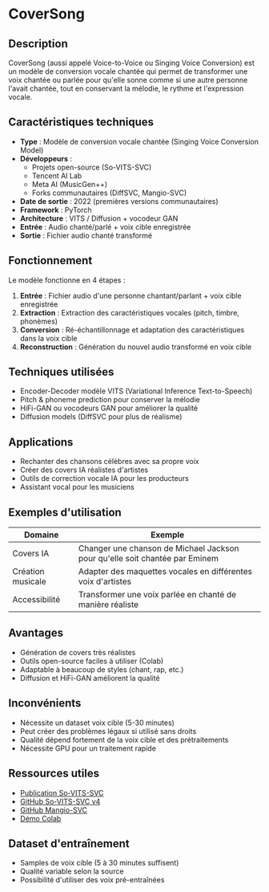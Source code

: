 # CoverSong

## Description
CoverSong (aussi appelé Voice-to-Voice ou Singing Voice Conversion) est un modèle de conversion vocale chantée qui permet de transformer une voix chantée ou parlée pour qu'elle sonne comme si une autre personne l'avait chantée, tout en conservant la mélodie, le rythme et l'expression vocale.

## Caractéristiques techniques
- **Type** : Modèle de conversion vocale chantée (Singing Voice Conversion Model)
- **Développeurs** : 
  - Projets open-source (So-VITS-SVC)
  - Tencent AI Lab
  - Meta AI (MusicGen++)
  - Forks communautaires (DiffSVC, Mangio-SVC)
- **Date de sortie** : 2022 (premières versions communautaires)
- **Framework** : PyTorch
- **Architecture** : VITS / Diffusion + vocodeur GAN
- **Entrée** : Audio chanté/parlé + voix cible enregistrée
- **Sortie** : Fichier audio chanté transformé

## Fonctionnement
Le modèle fonctionne en 4 étapes :
1. **Entrée** : Fichier audio d'une personne chantant/parlant + voix cible enregistrée
2. **Extraction** : Extraction des caractéristiques vocales (pitch, timbre, phonèmes)
3. **Conversion** : Ré-échantillonnage et adaptation des caractéristiques dans la voix cible
4. **Reconstruction** : Génération du nouvel audio transformé en voix cible

## Techniques utilisées
- Encoder-Decoder modèle VITS (Variational Inference Text-to-Speech)
- Pitch & phoneme prediction pour conserver la mélodie
- HiFi-GAN ou vocodeurs GAN pour améliorer la qualité
- Diffusion models (DiffSVC pour plus de réalisme)

## Applications
- Rechanter des chansons célèbres avec sa propre voix
- Créer des covers IA réalistes d'artistes
- Outils de correction vocale IA pour les producteurs
- Assistant vocal pour les musiciens

## Exemples d'utilisation
| Domaine | Exemple |
|---------|---------|
| Covers IA | Changer une chanson de Michael Jackson pour qu'elle soit chantée par Eminem |
| Création musicale | Adapter des maquettes vocales en différentes voix d'artistes |
| Accessibilité | Transformer une voix parlée en chanté de manière réaliste |

## Avantages
- Génération de covers très réalistes
- Outils open-source faciles à utiliser (Colab)
- Adaptable à beaucoup de styles (chant, rap, etc.)
- Diffusion et HiFi-GAN améliorent la qualité

## Inconvénients
- Nécessite un dataset voix cible (5-30 minutes)
- Peut créer des problèmes légaux si utilisé sans droits
- Qualité dépend fortement de la voix cible et des prétraitements
- Nécessite GPU pour un traitement rapide

## Ressources utiles
- [Publication So-VITS-SVC](https://arxiv.org/abs/2106.06103)
- [GitHub So-VITS-SVC v4](https://github.com/svc-develop-team/so-vits-svc)
- [GitHub Mangio-SVC](https://github.com/Mangio621/Mangio-SVC)
- [Démo Colab](https://colab.research.google.com/drive/1Gj6UTf2gicndUW_tCpGXur7QcRZ9Fg3R)

## Dataset d'entraînement
- Samples de voix cible (5 à 30 minutes suffisent)
- Qualité variable selon la source
- Possibilité d'utiliser des voix pré-entraînées 